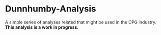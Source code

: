 # Dunnhumby-Analysis
A simple series of analyses related that might be used in the CPG industry. **This analysis is a work in progress.**
